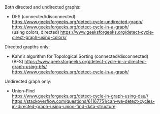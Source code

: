 Both directed and undirected graphs:
- DFS (connected/disconnected)\
  https://www.geeksforgeeks.org/detect-cycle-undirected-graph/ \
  https://www.geeksforgeeks.org/detect-cycle-in-a-graph/ \
  (using colors, directed) https://www.geeksforgeeks.org/detect-cycle-direct-graph-using-colors/
  

Directed grapths only:
- Kahn’s algorithm for Topological Sorting (connected/disconnected)\
  (BFS) https://www.geeksforgeeks.org/detect-cycle-in-a-directed-graph-using-bfs/ \
  https://www.geeksforgeeks.org/detect-cycle-in-a-graph/

Undirected graph only:
- Union-Find\
  https://www.geeksforgeeks.org/detect-cycle-in-graph-using-dsu/\
  https://stackoverflow.com/questions/61167751/can-we-detect-cycles-in-directed-graph-using-union-find-data-structure
  
